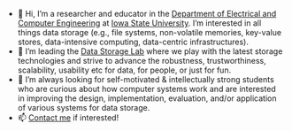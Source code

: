 - 👋 Hi, I’m a researcher and educator in the [Department of Electrical and Computer Engineering](https://www.ece.iastate.edu/ "ECE") at [Iowa State University](https://www.iastate.edu/ "ISU"). I’m interested in all things data storage (e.g., file systems, non-volatile memories, key-value stores, data-intensive computing, data-centric infrastructures).
- 🌱 I’m leading the [Data Storage Lab](https://www.ece.iastate.edu/~mai/lab/dsl.html "Data Storage Lab") where we play with the latest storage technologies and strive to advance the robustness, trustworthiness, scalability, usability etc for data, for people, or just for fun.
- 👀 I’m always looking for self-motivated & intellectually strong students who are curious about how computer systems work and are interested in improving the design, implementation, evaluation, and/or application of various systems for data storage.
- 📫 [Contact me](mailto:mai@iastate.edu) if interested!

<!---
data-storage-research/data-storage-research is a ✨ special ✨ repository because its `README.md` (this file) appears on your GitHub profile.
You can click the Preview link to take a look at your changes.
--->
